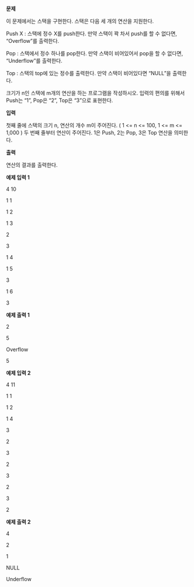 **문제**

이 문제에서는 스택을 구현한다. 스택은 다음 세 개의 연산을 지원한다.

Push X : 스택에 정수 X를 push한다. 만약 스택이 꽉 차서 push를 할 수 없다면, “Overflow”를 출력한다.

Pop : 스택에서 정수 하나를 pop한다. 만약 스택이 비어있어서 pop을 할 수 없다면, “Underflow”를 출력한다.

Top : 스택의 top에 있는 정수를 출력한다. 만약 스택이 비어있다면 “NULL”을 출력한다.

크기가 n인 스택에 m개의 연산을 하는 프로그램을 작성하시오. 입력의 편의를 위해서 Push는 “1”, Pop은 “2”, Top은 “3”으로 표현한다.

 

**입력**

첫째 줄에 스택의 크기 n, 연산의 개수 m이 주어진다. ( 1 <= n <= 100, 1 <= m <= 1,000 ) 두 번째 줄부터 연산이 주어진다. 1은 Push, 2는 Pop, 3은 Top 연산을 의미한다.  

**출력**

연산의 결과를 출력한다.

 

**예제 입력 1**

4 10

1 1

1 2

1 3

2

3

1 4

1 5

3

1 6

3

**예제 출력 1**

2

5

Overflow

5

 

**예제 입력 2**

4 11

1 1

1 2

1 4

3

2

3

2

3

2

3

2

**예제 출력 2**

4

2

1

NULL

Underflow